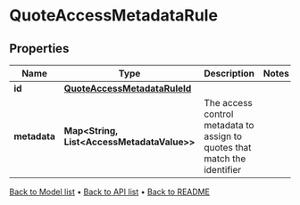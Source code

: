 

# QuoteAccessMetadataRule


## Properties

| Name | Type | Description | Notes |
|------------ | ------------- | ------------- | -------------|
|**id** | [**QuoteAccessMetadataRuleId**](QuoteAccessMetadataRuleId.md) |  |  |
|**metadata** | **Map&lt;String, List&lt;AccessMetadataValue&gt;&gt;** | The access control metadata to assign to quotes that match the identifier |  |



[Back to Model list](../README.md#documentation-for-models) &#8226; [Back to API list](../README.md#documentation-for-api-endpoints) &#8226; [Back to README](../README.md)


